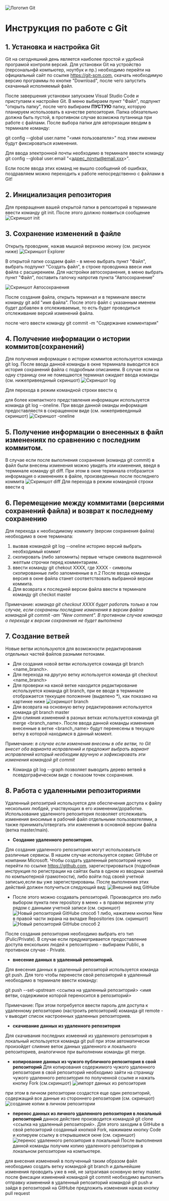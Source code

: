 ![Логотип Git](logo.jpg)
# Инструкция по работе с Git
## 1. Установка и настройка Git
Git на сегодняшний день является наиболее простой и удобной програмой контроля версий. Для установки Git на устройство (персональнфй компьютер, ноутбук и пр.) необходимо перейти на официальный сайт по ссылке <https://git-scm.com>, скачать необходимую версию программы по кнопке "Download", после чего запустить скачанный исполняемый файл. 

После завершения установки запускаем Visual Studio Code и приступаем к настройке Git. В меню выбираем пункт "Файл", подпункт "открыть папку", после чего выбираем **ПУСТУЮ** папку, которую планируем использовать в качестве репозитория. Папка обязательно должна быть пустой, в противном случае возможна путанница при работе с файлами. После выбора папки для авторизации вводим в терминале команду:

git config --global user.name "<имя пользователя>" под этим именем будут фиксироваться изменения.

Для ввода электронной почты необходимо в терминале ввести команду git config --global user.email "<адрес_почты@email.ххх>". 

Если после ввода этих команд не вышло сообщений об ошибках, поздравляем можно переходить к работе непосредственно с файлами в Git!
## 2. Инициализация репозитория
Для превращения вашей открытой папки в репозиторий в терминале ввести команду git init. После этого должно появиться сообщение ![Cкриншот init](init.jpg)
## 3. Сохранение изменений в файле
Открыть проводник, нажав мышкой верхнюю иконку (см. рисунок ниже) ![Скриншот Explorer](Explorer.jpg) 

В открытой папке создаем файл - в меню выбрать пункт "Файл", выбрать подпункт "Создать файл", в строке проводника ввеси имя файла с расширением. Для настройки автосохранения, в меню выбрать пункт "Файл", поставить галочку напротив пункта "Автосохранение" 

![Скриншот Автосохранения](autosave.jpg)

После создания файла, открыть терминал и в терминале ввести команду git add "имя файла". После этого файл с указанным именем будет добавлен в отслеживаемые, то есть будет проводиться отслеживание версий изменений файла. 

после чего ввести команду git commit -m "Содержание комментария"
## 4. Получение информации о истории коммитов(сохранений)
Для получения информации о истории коммитов используется команда git log. После ввода данной команды в окне терминала выводится вся история сохранений файла с подробным описанием. В случае если на одну страницу они не помещаются терминал ожидает ввода команды (см. нижепривееднный скриншот) 
![Скриншот log](log.jpg)

Для перехода в режим командной строки ввести q

для более компактного представления информации используется команда git log --oneline. При вводе данной оманды информация предоставляестя в сокращенном виде (см. нижепривееднный скриншот)
![Скриншот -oneline](log-oneline.jpg)
## 5. Получение информации о внесенных в файл изменениях по сравнению с последним коммитом.
В случае если после выполнения сохранения (команда git commit) в файл были внесены изменения можно увидеть эти изменения, введя в терминале команду git diff. При этом в окне терминала отобразится информация о изменениях  в файле, произведенных после последнего коммита
![Скриншот diff](diff.jpg) 
Для перехода в режим командной строки ввести q
## 6. Перемещение между коммитами (версиями сохранений файла) и возврат к последнему сохранению
Для перехода к необходимому коммиту (версии сохранения файла) необходимо в окне терминала:
1. вызвав командой git log --oneline историю версий выбрать необходимый коммит
2. скопировать (либо запомнить) первые четыре символа выделенной желтым строчки перед комментарием.
3. ввести команду git chekout XXXX, где ХХХХ - символы скопированные либо запомненные в п.2
После ввода команды версия в окне файла станет соответствовать выбранной версии коммита.
4. Для возврата к последней версии файла ввести в терминале команду git checkot master

Примечание: *команда git checkout XXXX будет работать только в том случае, если сохранены последние изменения в версии файла командой git commit -am "New comment". В противном случае команда о переходе к версии сохранения не будет выполнена*
## 7. Создание ветвей 
Новые ветви используются для возможности редактирования отдельных частей файлов разными потоками. 
* Для создания новой ветви используется соманда git branch <name_branch>.
* Для перехода на другую ветку используется команда git checkout <name_branch>
* Для проверки на какой ветке находится редактирование используется команда git branch, при ее вводе в терминале отображается теккущее положение (выделено *), как показано на картинке ниже
![скриншот branch](branch.jpg)
* Для возврата на основную ветку редактирования используется команда git branch master
* Для слияния изменений в разных ветках используется команда git merge <branch_name>. После ввода данной команды изменения внесенные в ветке <branch_name> будут перенесены в текущую ветку в которой находимся в данный момент. 

Примечание: *в случае если изменения внесены в обе ветви, то Git внесет оба варианта исправлений и предложит выбрать вариант исправлений который необходим вручную и зафиксировать эти изменения командой git commit*
* Команда git log --graph позволяет выводить дерево ветвей в псевдографическом виде с показом точек сохранения.
## 8. Работа с удаленными репозиториями
Удаленный репозитрий используется для обеспечения доступа к файлу нескольких любдей, участвующих в его изменении/доработке. Использование удаленного репозитория позволяет отслеживать изменения вносимые в рабочий файл отдельными пользователями, а также принимать/отвергать эти изменения в основной версии файла (ветка master/main).
* **Создание удаленного репозитория.**

Для создания удаленного репозитория могут использоваться различные сервисы. В нашем случае используется сервис GitHube от компании Microsoft. Чтобы создать удаленный репозиторий нужно перейти по ссылке <https://github.com>, зарегистрироваться (подробная инструкция по регистрации на сайтах была в одном из вводных занятий по компьютерной грамотности), либо войти под своей учетной записью,если вы уже зарегистрированы. После выполнения этих действий должен получиться следующий вид:
![Внешний вид GitHube](Githube_new_user.jpg)
* После этого можно создавать репозиторий. Производится это либо выбором пункта new repository в меню + в правом верхнем углу рядом с данными учетной записи (см. скриншот)
![Новый репозиторий GitHube способ 1](Githube_new_repo1.jpg)
либо, нажатием кнопки New в правой части экрана на вкладке Repositories (см. скриншот)  
![Новый репозиторий GitHube способ 2](Githube_new_repo2.jpg)

После создания репозитория необходимо выбрать его тип (Pulic/Private). В случае если предуматривается предоставление доступа енскольких людей к репозиторию - выбираем Public, в противном случае - Private.
* **внесение данных в удаленный репозиторий.**

Для внесения данных в удаленный репозиторй используется команда git push. Для того чтобы перенести свой репозиторий в удаленный необходимо в терминале ввести команду:

 git push --set-upstream <ссылка на удаленный репозиторий> <имя ветви, содержимое которой переносится в репозиторий>

Примечание: При этом потребуется ввести пароль для доступа к удаленному репозиторию (настроить репозиторий)
команда git remote -v выводит список настроенных удаленных репозиториев.
* **скачивание данных из удаленного репозитория**

Для скачивания последних измеений из удаленного репозитория в локальный используется команда git pull
при этом автоматически произойдет слияние веток данных  удаленного и локального репозиториев, аналогичное при выполнении команды git merge.
* **копирование данных из чужого публичного репозитория в свой репозиторий**
Для копирования содержимого чужого удаленного репозитория в свой репозиторий необходимо зайти на страницу чужого удаленного репозитория по полученной ссылке и нажать кнопку Fork (см.скриншот) 
![импорт данных из репозитория](Fork.jpg)

при этом в личном репозитории создастся еще один репозиторий, содержащий все данные из стороннего репозитория (см. скриншот)
![создание копии в личном репозитории](Repo_Fork.jpg)

* **перенос данных из личного удаленного репозитория в локальный репозиторий**
данное действие производится командой git clone <ссылка на удаленный репозиторий>. Для этого заходим в GitHube в свой репозиторий созданный кнопкой Fork, нажимаем кнопку Code и копируем ссылку в открывшемся окне (см. скриншот)
![перенос удаленного репозитория в локальный](Repo_Clone.jpg)
После выполнения данной команды получим копию удаленного репозитория в локальном репозитории на компьютере.

для внесения изменений в полученный таким образом файл необходимо создать ветку командой git branch и дальнейшие изменения проводить уже в ней, не затрагивая основную ветку master. после фиксации изменений командой git commit необходимо выполнить отправку изменений в удаленный репозиторий командой git push и зайдя в репозиторий на GitHube предложить изменения нажав кнопку pull request

